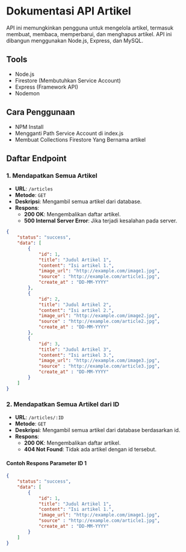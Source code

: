 # Dokumentasi API Artikel

API ini memungkinkan pengguna untuk mengelola artikel, termasuk membuat, membaca, memperbarui, dan menghapus artikel. API ini dibangun menggunakan Node.js, Express, dan MySQL.

## Tools

- Node.js
- Firestore (Membutuhkan Service Account)
- Express (Framework API)
- Nodemon

## Cara Penggunaan

- NPM Install
- Mengganti Path Service Account di index.js
- Membuat Collections Firestore Yang Bernama artikel

## Daftar Endpoint

### 1. Mendapatkan Semua Artikel

- **URL**: `/articles`
- **Metode**: `GET`
- **Deskripsi**: Mengambil semua artikel dari database.
- **Respons**:
  - **200 OK**: Mengembalikan daftar artikel.
  - **500 Internal Server Error**: Jika terjadi kesalahan pada server.

```json
{
    "status": "success",
    "data": [
        {
            "id": 1,
            "title": "Judul Artikel 1",
            "content": "Isi artikel 1.",
            "image_url": "http://example.com/image1.jpg",
            "source" : "http://example.com/article1.jpg",
            "create_at" : "DD-MM-YYYY"
        },
        {
            "id": 2,
            "title": "Judul Artikel 2",
            "content": "Isi artikel 2.",
            "image_url": "http://example.com/image2.jpg",
            "source" : "http://example.com/article2.jpg",
            "create_at" : "DD-MM-YYYY"
        },
        {
            "id": 3,
            "title": "Judul Artikel 3",
            "content": "Isi artikel 3.",
            "image_url": "http://example.com/image3.jpg",
            "source" : "http://example.com/article3.jpg",
            "create_at" : "DD-MM-YYYY"
        }
    ]
}
```

### 2. Mendapatkan Semua Artikel dari ID

- **URL**: `/articles/:ID`
- **Metode**: `GET`
- **Deskripsi**: Mengambil semua artikel dari database berdasarkan id.
- **Respons**:
  - **200 OK**: Mengembalikan daftar artikel.
  - **404 Not Found**: Tidak ada artikel dengan id tersebut.

#### Contoh Respons Parameter ID 1
```json
{
    "status": "success",
    "data": [
        {
            "id": 1,
            "title": "Judul Artikel 1",
            "content": "Isi artikel 1.",
            "image_url": "http://example.com/image1.jpg",
            "source" : "http://example.com/article1.jpg",
            "create_at" : "DD-MM-YYYY"
        }
    ]
}
```